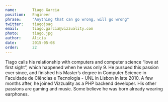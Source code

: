 ```yaml
---
name:       Tiago Garcia
position:   Engineer
phrase:     "Anything that can go wrong, will go wrong"
twitter:    tiagojsag
email:      tiago.garcia@vizzuality.com
photo:      tiago.jpg
author:     Alicia
date:       2015-05-08
order:      22
---
```


 Tiago calls his relationship with computers and computer science “love at first sight”, which happened when he was only 9. He pursued this passion ever since, and finished his Master’s degree in Computer Science in Faculdade de Ciências e Tecnologia - UNL in Lisbon in late 2010. A few months after, he joined Vizzuality as a PHP backend developer. His other passions are gaming and music. Some believe he was born already wearing earphones.
